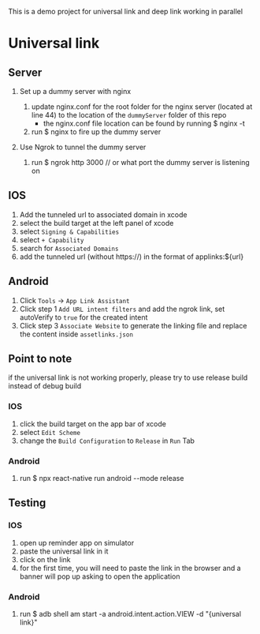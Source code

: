 This is a demo project for universal link and deep link working in parallel

# Universal link

## Server

1. Set up a dummy server with nginx

   1. update nginx.conf for the root folder for the nginx server (located at line 44) to the location of the `dummyServer` folder of this repo
      - the nginx.conf file location can be found by running $ nginx -t
   2. run $ nginx to fire up the dummy server

2. Use Ngrok to tunnel the dummy server
   1. run $ ngrok http 3000 // or what port the dummy server is listening on

## IOS

1. Add the tunneled url to associated domain in xcode
2. select the build target at the left panel of xcode
3. select `Signing & Capabilities`
4. select `+ Capability`
5. search for `Associated Domains`
6. add the tunneled url (without https://) in the format of applinks:${url}

## Android

1. Click `Tools` -> `App Link Assistant`
2. Click step 1 `Add URL intent filters` and add the ngrok link, set autoVerify to `true` for the created intent
3. Click step 3 `Associate Website` to generate the linking file and replace the content inside `assetlinks.json`

## Point to note

if the universal link is not working properly, please try to use release build instead of debug build

### IOS

1. click the build target on the app bar of xcode
2. select `Edit Scheme`
3. change the `Build Configuration` to `Release` in `Run` Tab

### Android

1. run $ npx react-native run android --mode release

## Testing

### IOS

1. open up reminder app on simulator
2. paste the universal link in it
3. click on the link
4. for the first time, you will need to paste the link in the browser and a banner will pop up asking to open the application

### Android

1. run $ adb shell am start -a android.intent.action.VIEW -d "{universal link}"
